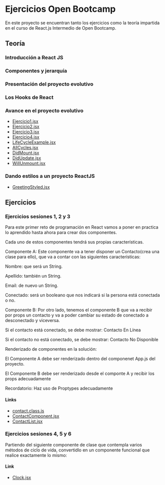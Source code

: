 # Ejercicios Open Bootcamp

En este proyecto se encuentran tanto los ejercicios como la teoría impartida
en el curso de React.js Intermedio de Open Bootcamp.

## Teoría

### Introducción a React JS

### Componentes y jerarquía

### Presentación del proyecto evolutivo

### Los Hooks de React

### Avance en el proyecto evolutivo
 + [Ejercicio1.jsx](https://github.com/afonttorres/contact/blob/main/src/hooks/Ejemplo1.jsx)
 + [Ejercicio2.jsx](https://github.com/afonttorres/contact/blob/main/src/hooks/Ejemplo2.jsx)
 + [Ejercicio3.jsx](https://github.com/afonttorres/contact/blob/main/src/hooks/Ejemplo3.jsx)
 + [Ejercicio4.jsx](https://github.com/afonttorres/contact/blob/main/src/hooks/Ejemplo4.jsx)
 + [LifeCycleExample.jsx](https://github.com/afonttorres/contact/blob/main/src/hooks/lifecycle/LifeCycleExample.jsx)
 + [AllCycles.jsx](https://github.com/afonttorres/contact/blob/main/src/hooks/lifecycle/AllCycles.jsx)
 + [DidMount.jsx](https://github.com/afonttorres/contact/blob/main/src/hooks/lifecycle/DidMount.jsx)
 + [DidUpdate.jsx](https://github.com/afonttorres/contact/blob/main/src/hooks/lifecycle/DidUpdate.jsx)
 + [WillUnmount.jsx](https://github.com/afonttorres/contact/blob/main/src/hooks/lifecycle/WillUnmount.jsx)

### Dando estilos a un proyecto ReactJS
 + [GreetingStyled.jsx](https://github.com/afonttorres/contact/blob/main/src/hooks/GreetingStyled.jsx)

## Ejercicios

### Ejercicios sesiones 1, 2 y 3
Para este primer reto de programación en React vamos a poner en practica lo aprendido hasta ahora para crear dos componentes.

Cada uno de estos componentes tendrá sus propias características.

Componente A: Este componente va a tener disponer un Contacto(crea una clase para ello), que va a contar con las siguientes características:

Nombre: que será un String.

Apellido: también un String.

Email: de nuevo un String.

Conectado: será un booleano que nos indicará si la persona está conectada o no.

Componente B: Por otro lado, tenemos el componente B que va a recibir por props un contacto y va a poder cambiar su estado de conectado a desconectado y viceversa.

Si el contacto está conectado, se debe mostrar: Contacto En Línea

Si el contacto no está conectado, se debe mostrar: Contacto No Disponible

Renderizado de componentes en la solución:

El Componente A debe ser renderizado dentro del componenet App.js del proyecto.

El Componente B debe ser renderizado desde el componte A y recibir los props adecuadamente

Recordatorio: Haz uso de Proptypes adecuadamente

#### Links
 + [contact.class.js](https://github.com/afonttorres/contact/blob/main/src/models/contact.class.js)
 + [ContactComponent.jsx](https://github.com/afonttorres/contact/blob/main/src/components/pure/ContactComponent.jsx)  
 + [ContactList.jsx](https://github.com/afonttorres/contact/blob/main/src/components/container/ContactList.jsx)


### Ejercicios sesiones 4, 5 y 6

Partiendo del siguiente componente de clase que contempla varios métodos de ciclo de vida, convertidlo en un componente funcional que realice exactamente lo mismo:

#### Link
+ [Clock.jsx](https://github.com/afonttorres/contact/blob/main/src/components/pure/Clock.jsx)

